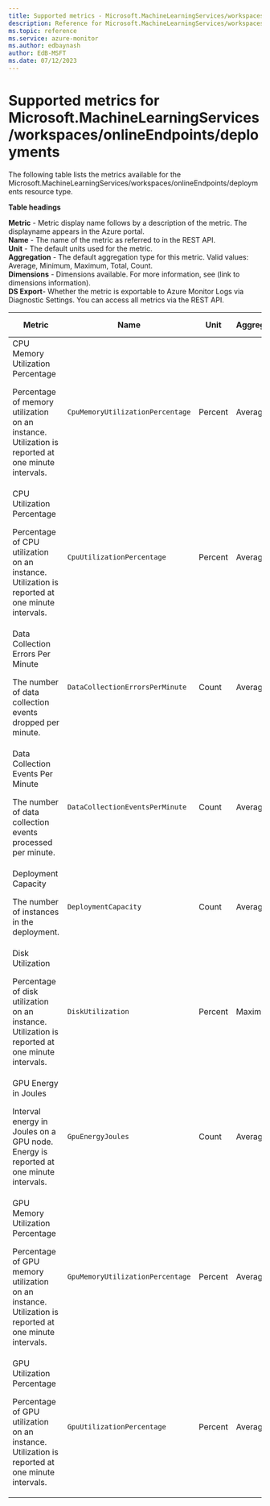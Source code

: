 ```yaml
---
title: Supported metrics - Microsoft.MachineLearningServices/workspaces/onlineEndpoints/deployments
description: Reference for Microsoft.MachineLearningServices/workspaces/onlineEndpoints/deployments metrics in Azure Monitor.
ms.topic: reference
ms.service: azure-monitor
ms.author: edbaynash
author: EdB-MSFT
ms.date: 07/12/2023
---
```

# Supported metrics for Microsoft.MachineLearningServices/workspaces/onlineEndpoints/deployments  
<!-- Data source : naam-->


The following table lists the metrics available for the Microsoft.MachineLearningServices/workspaces/onlineEndpoints/deployments resource type.

  

**Table headings**
  
**Metric** - Metric display name follows by a description of the metric. The displayname appears in the Azure portal.  
**Name** - The name of the metric as referred to in the REST API.  
**Unit** - The default units used for the metric.  
**Aggregation** - The default aggregation type for this metric. Valid values: Average, Minimum, Maximum, Total, Count.  
**Dimensions** - Dimensions available. For more information, see (link to dimensions information).  
**DS Export**- Whether the metric is exportable to Azure Monitor Logs via Diagnostic Settings.  You can access all metrics via the REST API.  
  
  
|Metric|Name|Unit|Aggregation|Dimensions|DS Export|
|---|---|---|---|---|---|
|CPU Memory Utilization Percentage<p><p>Percentage of memory utilization on an instance. Utilization is reported at one minute intervals. |`CpuMemoryUtilizationPercentage` |Percent |Average |instanceId |Yes|
|CPU Utilization Percentage<p><p>Percentage of CPU utilization on an instance. Utilization is reported at one minute intervals. |`CpuUtilizationPercentage` |Percent |Average |instanceId |Yes|
|Data Collection Errors Per Minute<p><p>The number of data collection events dropped per minute. |`DataCollectionErrorsPerMinute` |Count |Average |instanceId, reason, type |No|
|Data Collection Events Per Minute<p><p>The number of data collection events processed per minute. |`DataCollectionEventsPerMinute` |Count |Average |instanceId, type |No|
|Deployment Capacity<p><p>The number of instances in the deployment. |`DeploymentCapacity` |Count |Average |instanceId, State |No|
|Disk Utilization<p><p>Percentage of disk utilization on an instance. Utilization is reported at one minute intervals. |`DiskUtilization` |Percent |Maximum |instanceId, disk |Yes|
|GPU Energy in Joules<p><p>Interval energy in Joules on a GPU node. Energy is reported at one minute intervals. |`GpuEnergyJoules` |Count |Average |instanceId |No|
|GPU Memory Utilization Percentage<p><p>Percentage of GPU memory utilization on an instance. Utilization is reported at one minute intervals. |`GpuMemoryUtilizationPercentage` |Percent |Average |instanceId |Yes|
|GPU Utilization Percentage<p><p>Percentage of GPU utilization on an instance. Utilization is reported at one minute intervals. |`GpuUtilizationPercentage` |Percent |Average |instanceId |Yes|


<!--Gen Date:  Wed Jul 12 2023 17:59:09 GMT+0300 (Israel Daylight Time)-->